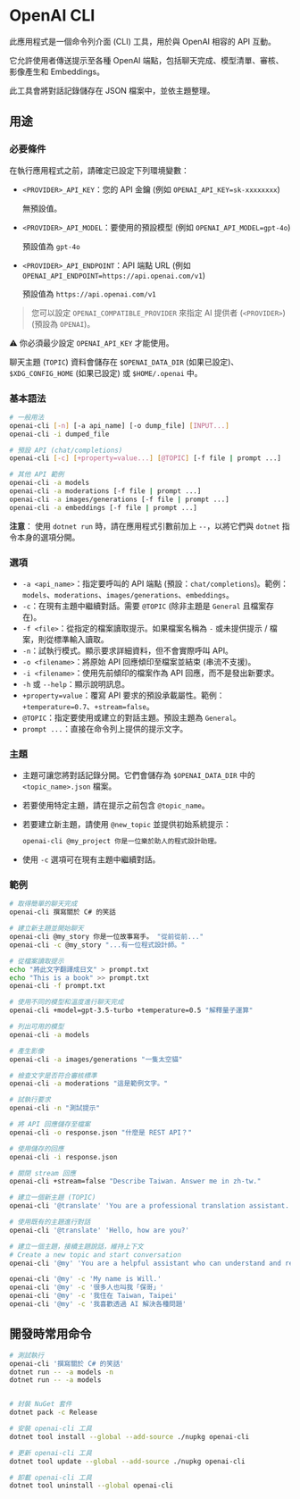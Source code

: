 # OpenAI CLI

此應用程式是一個命令列介面 (CLI) 工具，用於與 OpenAI 相容的 API 互動。

它允許使用者傳送提示至各種 OpenAI 端點，包括聊天完成、模型清單、審核、影像產生和 Embeddings。

此工具會將對話記錄儲存在 JSON 檔案中，並依主題整理。

## 用途

### 必要條件

在執行應用程式之前，請確定已設定下列環境變數：

* `<PROVIDER>_API_KEY`：您的 API 金鑰 (例如 `OPENAI_API_KEY=sk-xxxxxxxx`)

    無預設值。

* `<PROVIDER>_API_MODEL`：要使用的預設模型 (例如 `OPENAI_API_MODEL=gpt-4o`)

    預設值為 `gpt-4o`

* `<PROVIDER>_API_ENDPOINT`：API 端點 URL (例如 `OPENAI_API_ENDPOINT=https://api.openai.com/v1`)

    預設值為 `https://api.openai.com/v1`

> 您可以設定 `OPENAI_COMPATIBLE_PROVIDER` 來指定 AI 提供者 (`<PROVIDER>`) (預設為 `OPENAI`)。

⚠ 你必須最少設定 `OPENAI_API_KEY` 才能使用。

聊天主題 (`TOPIC`) 資料會儲存在 `$OPENAI_DATA_DIR` (如果已設定)、`$XDG_CONFIG_HOME` (如果已設定) 或 `$HOME/.openai` 中。

### 基本語法

```bash
# 一般用法
openai-cli [-n] [-a api_name] [-o dump_file] [INPUT...]
openai-cli -i dumped_file

# 預設 API (chat/completions)
openai-cli [-c] [+property=value...] [@TOPIC] [-f file | prompt ...]

# 其他 API 範例
openai-cli -a models
openai-cli -a moderations [-f file | prompt ...]
openai-cli -a images/generations [-f file | prompt ...]
openai-cli -a embeddings [-f file | prompt ...]
```

**注意**： 使用 `dotnet run` 時，請在應用程式引數前加上 `--`，以將它們與 `dotnet` 指令本身的選項分開。

### 選項

* `-a <api_name>`：指定要呼叫的 API 端點 (預設：`chat/completions`)。範例：`models`、`moderations`、`images/generations`、`embeddings`。
* `-c`：在現有主題中繼續對話。需要 `@TOPIC` (除非主題是 `General` 且檔案存在)。
* `-f <file>`：從指定的檔案讀取提示。如果檔案名稱為 `-` 或未提供提示 / 檔案，則從標準輸入讀取。
* `-n`：試執行模式。顯示要求詳細資料，但不會實際呼叫 API。
* `-o <filename>`：將原始 API 回應傾印至檔案並結束 (串流不支援)。
* `-i <filename>`：使用先前傾印的檔案作為 API 回應，而不是發出新要求。
* `-h` 或 `--help`：顯示說明訊息。
* `+property=value`：覆寫 API 要求的預設承載屬性。範例：`+temperature=0.7`、`+stream=false`。
* `@TOPIC`：指定要使用或建立的對話主題。預設主題為 `General`。
* `prompt ...`：直接在命令列上提供的提示文字。

### 主題

* 主題可讓您將對話記錄分開。它們會儲存為 `$OPENAI_DATA_DIR` 中的 `<topic_name>.json` 檔案。
* 若要使用特定主題，請在提示之前包含 `@topic_name`。
* 若要建立新主題，請使用 `@new_topic` 並提供初始系統提示：

  ```bash
  openai-cli @my_project 你是一位樂於助人的程式設計助理。
  ```

* 使用 `-c` 選項可在現有主題中繼續對話。

### 範例

```bash
# 取得簡單的聊天完成
openai-cli 撰寫關於 C# 的笑話

# 建立新主題並開始聊天
openai-cli @my_story 你是一位故事寫手。 "從前從前..."
openai-cli -c @my_story "...有一位程式設計師。"

# 從檔案讀取提示
echo "將此文字翻譯成日文" > prompt.txt
echo "This is a book" >> prompt.txt
openai-cli -f prompt.txt

# 使用不同的模型和溫度進行聊天完成
openai-cli +model=gpt-3.5-turbo +temperature=0.5 "解釋量子運算"

# 列出可用的模型
openai-cli -a models

# 產生影像
openai-cli -a images/generations "一隻太空貓"

# 檢查文字是否符合審核標準
openai-cli -a moderations "這是範例文字。"

# 試執行要求
openai-cli -n "測試提示"

# 將 API 回應儲存至檔案
openai-cli -o response.json "什麼是 REST API？"

# 使用儲存的回應
openai-cli -i response.json

# 關閉 stream 回應
openai-cli +stream=false "Describe Taiwan. Answer me in zh-tw."

# 建立一個新主題 (TOPIC)
openai-cli '@translate' 'You are a professional translation assistant. Always translate any input text to Traditional Chinese (zh-tw). Maintain the original meaning and context while providing natural and fluent translations. If the input is already in Traditional Chinese, verify its accuracy and make improvements if necessary. Do not add explanations unless specifically requested.'

# 使用既有的主題進行對話
openai-cli '@translate' 'Hello, how are you?'

# 建立一個主題，接續主題說話，維持上下文
# Create a new topic and start conversation
openai-cli '@my' 'You are a helpful assistant who can understand and remember our conversations. Please respond in a friendly and professional manner. When needed, you will refer to previous conversations to provide better assistance. Speak in Traditional Chinese (zh-tw).'

openai-cli '@my' -c 'My name is Will.'
openai-cli '@my' -c '很多人也叫我「保哥」'
openai-cli '@my' -c '我住在 Taiwan, Taipei'
openai-cli '@my' -c '我喜歡透過 AI 解決各種問題'
```

## 開發時常用命令

```sh
# 測試執行
openai-cli '撰寫關於 C# 的笑話'
dotnet run -- -a models -n
dotnet run -- -a models


# 封裝 NuGet 套件
dotnet pack -c Release

# 安裝 openai-cli 工具
dotnet tool install --global --add-source ./nupkg openai-cli

# 更新 openai-cli 工具
dotnet tool update --global --add-source ./nupkg openai-cli

# 卸載 openai-cli 工具
dotnet tool uninstall --global openai-cli
```
